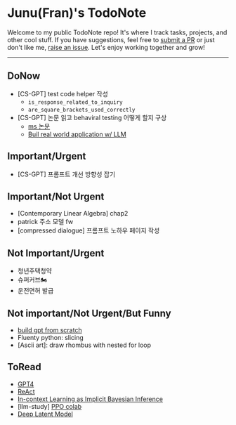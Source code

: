 # Junu(Fran)'s TodoNote
Welcome to my public TodoNote repo! It's where I track tasks, projects, and other cool stuff. If you have suggestions, feel free to [submit a PR](https://github.com/junuMoon/TodoNote/pulls) or just don't like me, [raise an issue](https://github.com/junuMoon/TodoNote/issues). Let's enjoy working together and grow!

---

## DoNow
- [CS-GPT] test code helper 작성
    - `is_response_related_to_inquiry`
    - `are_square_brackets_used_correctly`
- [CS-GPT] 논문 읽고 behaviral testing 어떻게 할지 구상 
    - [ms 논문](https://arxiv.org/pdf/2302.12813.pdf)
    - [Buil real world application w/ LLM](https://huyenchip.com/2023/04/11/llm-engineering.html)

## Important/Urgent
- [CS-GPT] 프롬프트 개선 방향성 잡기

## Important/Not Urgent
- [Contemporary Linear Algebra] chap2
- patrick 주소 모델 fw 
- [compressed dialogue] 프롬프트 노하우 페이지 작성

## Not Important/Urgent
- 청년주택청약
- 슈퍼커브🏍️
- 운전면허 발급

## Not important/Not Urgent/But Funny
- [build gpt from scratch](https://youtu.be/kCc8FmEb1nY)
- Fluenty python: slicing
- [Ascii art]: draw rhombus with nested for loop

## ToRead
- [GPT4](https://arxiv.org/pdf/2303.08774.pdf)
- [ReAct](https://arxiv.org/pdf/2210.03629.pdf)
- [In-context Learning as Implicit Bayesian Inference](https://arxiv.org/pdf/2111.02080.pdf) 
- [llm-study] [PPO colab](https://colab.research.google.com/drive/1tHY9HldOkZjjhdjbAOzY9wVxLtAuDLdl?usp=sharing) 
- [Deep Latent Model](https://arxiv.org/pdf/1812.06834.pdf)
